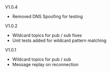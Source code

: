 V1.0.4
- Removed DNS Spoofing for testing

V1.0.2
- Wildcard topics for pub / sub fixes
- Unit tests added for wildcard pattern matching

V1.0.1
- Wildcard topics for pub / sub
- Message replay on reconnection